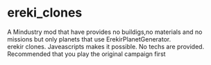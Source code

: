 # ereki_clones
A Mindustry mod that have provides no buildigs,no materials and no missions but only planets that use ErekirPlanetGenerator.  
erekir clones. Javeascripts makes it possible. No techs are provided. Recommended that you play the original campaign first
